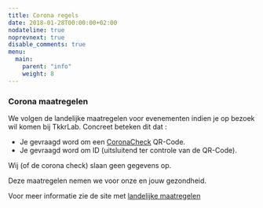 ```yaml
---
title: Corona regels
date: 2018-01-28T00:00:00+02:00
nodateline: true
noprevnext: true
disable_comments: true
menu:
  main:
    parent: "info"
    weight: 8
---
```



### Corona maatregelen

We volgen de landelijke maatregelen voor evenementen indien je op bezoek wil komen bij TkkrLab. Concreet beteken dit dat :

* Je gevraagd word om een [CoronaCheck](https://coronacheck.nl/) QR-Code.
* Je gevraagd word om ID (uitsluitend ter controle van de QR-Code).

Wij (of de corona check) slaan geen gegevens op.

Deze maatregelen nemen we voor onze en jouw gezondheid. 

Voor meer informatie zie de site met [landelijke maatregelen](https://coronadashboard.rijksoverheid.nl/landelijk/maatregelen)